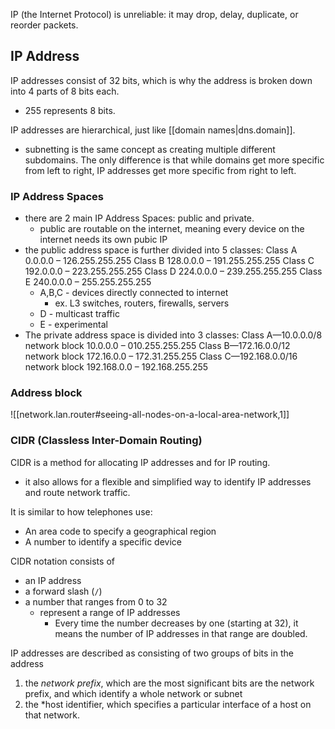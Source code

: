 
IP (the Internet Protocol) is unreliable: it may drop, delay, duplicate, or reorder packets.

## IP Address
IP addresses consist of 32 bits, which is why the address is broken down into 4 parts of 8 bits each.
- 255 represents 8 bits.

IP addresses are hierarchical, just like [[domain names|dns.domain]].
- subnetting is the same concept as creating multiple different subdomains. The only difference is that while domains get more specific from left to right, IP addresses get more specific from right to left.

### IP Address Spaces
- there are 2 main IP Address Spaces: public and private.
	- public are routable on the internet, meaning every device on the internet needs its own pubic IP
- the public address space is further divided into 5 classes:
Class A	0.0.0.0 – 126.255.255.255
Class B	128.0.0.0 – 191.255.255.255
Class C	192.0.0.0 – 223.255.255.255
Class D	224.0.0.0 – 239.255.255.255
Class E	240.0.0.0 – 255.255.255.255
	- A,B,C - devices directly connected to internet
		- ex. L3 switches, routers, firewalls, servers
	- D - multicast traffic
	- E - experimental
- The private address space is divided into 3 classes:
Class A—10.0.0.0/8 network block	10.0.0.0 – 010.255.255.255
Class B—172.16.0.0/12 network block	172.16.0.0 – 172.31.255.255
Class C—192.168.0.0/16 network block	192.168.0.0 – 192.168.255.255

### Address block
![[network.lan.router#seeing-all-nodes-on-a-local-area-network,1]]

### CIDR (Classless Inter-Domain Routing)
CIDR is a method for allocating IP addresses and for IP routing.
- it also allows for a flexible and simplified way to identify IP addresses and route network traffic.

It is similar to how telephones use:
- An area code to specify a geographical region
- A number to identify a specific device

CIDR notation consists of
- an IP address
- a forward slash (`/`) 
- a number that ranges from 0 to 32
	- represent a range of IP addresses
		- Every time the number decreases by one (starting at 32), it means the number of IP addresses in that range are doubled.

IP addresses are described as consisting of two groups of bits in the address
1. the *network prefix*, which are the most significant bits are the network prefix, and which identify a whole network or subnet
2. the *host identifier, which specifies a particular interface of a host on that network.
